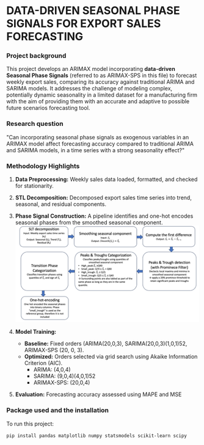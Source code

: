 # DATA-DRIVEN SEASONAL PHASE SIGNALS FOR EXPORT SALES FORECASTING


### Project background 
This project develops an ARIMAX model incorporating **data-driven Seasonal Phase Signals** (referred to as ARIMAX-SPS in this file) to forecast weekly export sales, comparing its accuracy against traditional ARIMA and SARIMA models. It addresses the challenge of modeling complex, potentially dynamic seasonality in a limited dataset for a manufacturing firm with the aim of providing them with an accurate and adaptive to possible future scenarios forecasting tool.
### Research question
"Can incorporating seasonal phase signals as exogenous variables in an ARIMAX model affect forecasting accuracy compared to traditional ARIMA and SARIMA models, in a time series with a strong seasonality effect?"

### Methodology Highlights

1.  **Data Preprocessing:** Weekly sales data loaded, formatted, and checked for stationarity.
2.  **STL Decomposition:** Decomposed export sales time series into trend, seasonal, and residual components.
3.  **Phase Signal Construction:** A pipeline identifies and one-hot encodes seasonal phases from the smoothed seasonal component.
    ![alt text](Pipeline_for_seasonal_phase_signals_construction.png "Pipeline for seasonal phase signals construction") 

6.  **Model Training:**
    * **Baseline:** Fixed orders (ARIMA(20,0,3), SARIMA(20,0,3)(1,0,1)52, ARIMAX-SPS (20, 0, 3).
    * **Optimized:** Orders selected via grid search using Akaike Information Criterion (AIC).
        * ARIMA: (4,0,4)
        * SARIMA: (9,0,4)(4,0,1)52
        * ARIMAX-SPS: (20,0,4)
7.  **Evaluation:** Forecasting accuracy assessed using MAPE and MSE
  
### Package used and the installation 
To run this project:

```bash
pip install pandas matplotlib numpy statsmodels scikit-learn scipy

